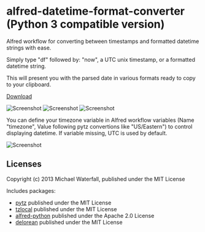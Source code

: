 alfred-datetime-format-converter (Python 3 compatible version)
================================

Alfred workflow for converting between timestamps and formatted datetime strings with ease.

Simply type "df" followed by: "now", a UTC unix timestamp, or a formatted datetime string.

This will present you with the parsed date in various formats ready to copy to your clipboard.

[Download](https://raw.github.com/alexmerkel/alfred-datetime-format-converter/master/download/DatetimeFormatConverter.alfredworkflow)

![Screenshot](https://raw.github.com/alexmerkel/alfred-datetime-format-converter/master/download/screenshot_1.png)
![Screenshot](https://raw.github.com/alexmerkel/alfred-datetime-format-converter/master/download/screenshot_2.png)
![Screenshot](https://raw.github.com/alexmerkel/alfred-datetime-format-converter/master/download/screenshot_3.png)

You can define your timezone variable in Alfred workflow variables (Name "timezone", Value following pytz convertions like "US/Eastern") to control displaying datetime. If variable missing, UTC is used by default.

![Screenshot](https://raw.github.com/alexmerkel/alfred-datetime-format-converter/master/download/screenshot_4.png)


Licenses
--------

Copyright (c) 2013 Michael Waterfall, published under the MIT License

Includes packages:
* [pytz](https://pythonhosted.org/pytz/) published under the MIT License
* [tzlocal](https://github.com/regebro/tzlocal) published under the MIT License
* [alfred-python](https://github.com/nikipore/alfred-python) published under the Apache 2.0 License
* [delorean](https://github.com/myusuf3/delorean) published under the MIT License

